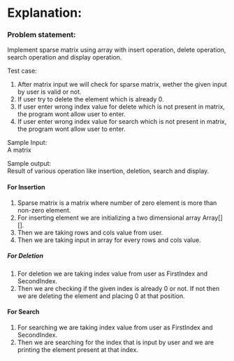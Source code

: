 # Explanation:

### Problem statement: <br>
Implement sparse matrix using array with insert operation, delete operation, search operation and display operation.

Test case:
1. After matrix input we will check for sparse matrix, wether the given input by user is valid or not.
2. If user try to delete the element which is already 0.
3. If user enter wrong index value for delete which is not present in matrix, the program wont allow user to enter.
4. If user enter wrong index value for search which is not present in matrix, the program wont allow user to enter.

Sample Input:<br>
A matrix

Sample output:<br>
Result of various operation like insertion, deletion, search and display.<br>

#### For Insertion
1.	Sparse matrix is a matrix where number of zero element is more than non-zero element.
2.	For inserting element we are initializing a two dimensional array Array[][].
3.	Then we are taking rows and cols value from user.
4.	Then we are taking input in array for every rows and cols value.

##### For Deletion
1.	For deletion we are taking index value from user as FirstIndex and SecondIndex.
2.	Then we are checking if the given index is already 0 or not. If not then we are deleting the element and placing 0 at that position.

#### For Search
1.	For searching we are taking index value from user as FirstIndex and SecondIndex.
2.	Then we are searching for the index that is input by user and we are printing the element present at that index.
